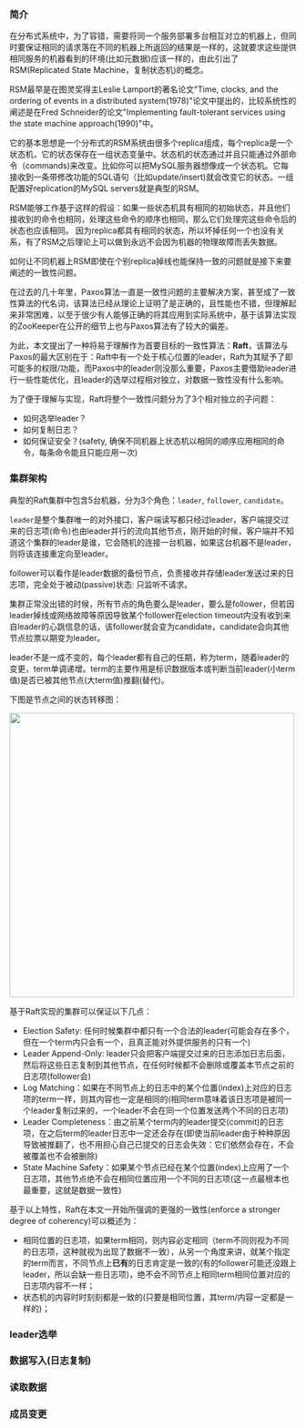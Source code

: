 ### 简介
在分布式系统中，为了容错，需要将同一个服务部署多台相互对立的机器上，但同时要保证相同的请求落在不同的机器上所返回的结果是一样的，这就要求这些提供相同服务的机器看到的环境(比如元数据)应该一样的，由此引出了RSM(Replicated State Machine，复制状态机)的概念。

RSM最早是在图灵奖得主Leslie Lamport的著名论文"Time, clocks, and the ordering of events in a distributed system(1978)"论文中提出的，比较系统性的阐述是在Fred Schneider的论文"Implementing fault-tolerant services using the state machine approach(1990)"中。

它的基本思想是一个分布式的RSM系统由很多个replica组成，每个replica是一个状态机，它的状态保存在一组状态变量中。状态机的状态通过并且只能通过外部命令（commands)来改变。比如你可以把MySQL服务器想像成一个状态机。它每接收到一条带修改功能的SQL语句（比如update/insert)就会改变它的状态。一组配置好replication的MySQL servers就是典型的RSM。

RSM能够工作基于这样的假设：如果一些状态机具有相同的初始状态，并且他们接收到的命令也相同，处理这些命令的顺序也相同，那么它们处理完这些命令后的状态也应该相同。 因为replica都具有相同的状态，所以坏掉任何一个也没有关系，有了RSM之后理论上可以做到永远不会因为机器的物理故障而丢失数据。

如何让不同机器上RSM即使在个别replica掉线也能保持一致的问题就是接下来要阐述的一致性问题。

在过去的几十年里，Paxos算法一直是一致性问题的主要解决方案，甚至成了一致性算法的代名词，该算法已经从理论上证明了是正确的，且性能也不错，但理解起来非常困难，以至于很少有人能够正确的将其应用到实际系统中，基于该算法实现的ZooKeeper在公开的细节上也与Paxos算法有了较大的偏差。

为此，本文提出了一种将易于理解作为首要目标的一致性算法：**Raft**，该算法与Paxos的最大区别在于：Raft中有一个处于核心位置的leader，Raft为其赋予了即可能多的权限/功能，而Paxos中的leader则没那么重要，Paxos主要借助leader进行一些性能优化，且leader的选举过程相对独立，对数据一致性没有什么影响。


为了便于理解与实现，Raft将整个一致性问题分为了3个相对独立的子问题：
- 如何选举leader？
- 如何复制日志？
- 如何保证安全？(safety, 确保不同机器上状态机以相同的顺序应用相同的命令，每条命令能且只能应用一次)

### 集群架构
典型的Raft集群中包含5台机器，分为3个角色：`leader`, `follower`, `candidate`。

`leader`是整个集群唯一的对外接口，客户端读写都只经过leader，客户端提交过来的日志项(命令)也由leader并行的流向其他节点，刚开始的时候，客户端并不知道这个集群的leader是谁，它会随机的连接一台机器，如果这台机器不是leader，则将该连接重定向至leader。

follower可以看作是leader数据的备份节点，负责接收并存储leader发送过来的日志项，完全处于被动(passive)状态: 只监听不请求。

集群正常没出错的时候，所有节点的角色要么是leader，要么是follower，但若因leader掉线或网络故障等原因导致某个follower在election timeout内没有收到来自leader的心跳信息的话，该follower就会变为candidate，candidate会向其他节点拉票以期变为leader。

leader不是一成不变的，每个leader都有自己的任期，称为term，随着leader的变更，term单调递增。term的主要作用是标识数据版本或判断当前leader(小term值)是否已被其他节点(大term值)推翻(替代)。

下图是节点之间的状态转移图：

<img src="https://github.com/zxhcodes/distributed-computing-course/blob/master/3_coordination/imgs/raft_status.png" width="500px"/>


基于Raft实现的集群可以保证以下几点：
- Election Safety: 任何时候集群中都只有一个合法的leader(可能会存在多个，但在一个term内只会有一个，且真正能对外提供服务的只有一个)
- Leader Append-Only: leader只会把客户端提交过来的日志添加日志后面，然后将这些日志复制到其他节点，在任何时候都不会删除或覆盖本节点之前的日志项(follower会)
- Log Matching：如果在不同节点上的日志中的某个位置(index)上对应的日志项的term一样，则其内容也一定是相同的(相同term意味着该日志项是被同一个leader复制过来的，一个leader不会在同一个位置发送两个不同的日志项)
- Leader Completeness：由之前某个term内的leader提交(commit)的日志项，在之后term的leader日志中一定还会存在(即使当前leader由于种种原因导致被推翻了，也不用担心自己已提交的日志会失效：它们依然会存在，不会被覆盖也不会被删除)
- State Machine Safety：如果某个节点已经在某个位置(index)上应用了一个日志项，其他节点绝不会在相同位置应用一个不同的日志项(这一点最根本也最重要，这就是数据一致性)


基于以上特性，Raft在本文一开始所强调的更强的一致性(enforce a stronger degree of coherency)可以概述为：
- 相同位置的日志项，如果term相同，则内容必定相同（term不同则视为不同的日志项，这种就视为出现了数据不一致），从另一个角度来讲，就某个指定的term而言，不同节点上**已有**的日志肯定是一致的(有的follower可能还没跟上leader，所以会缺一些日志项)，绝不会不同节点上相同term相同位置对应的日志项内容不一样；
- 状态机的内容时时刻刻都是一致的(只要是相同位置，其term/内容一定都是一样的)；

### leader选举


### 数据写入(日志复制)


### 读取数据


### 成员变更